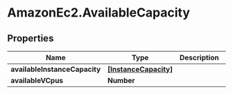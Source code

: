 # AmazonEc2.AvailableCapacity

## Properties

Name | Type | Description | Notes
------------ | ------------- | ------------- | -------------
**availableInstanceCapacity** | [**[InstanceCapacity]**](InstanceCapacity.md) |  | [optional] 
**availableVCpus** | **Number** |  | [optional] 


